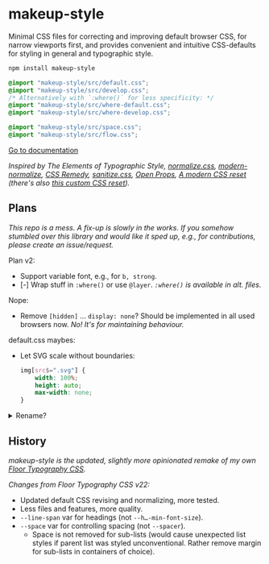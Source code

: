 # makeup-style

Minimal CSS files for correcting and improving default browser CSS, for narrow viewports first, and provides convenient and intuitive CSS-defaults for styling in general and typographic style.

```bash
npm install makeup-style
```

```css
@import "makeup-style/src/default.css";
@import "makeup-style/src/develop.css";
/* Alternatively with `:where()` for less specificity: */
@import "makeup-style/src/where-default.css";
@import "makeup-style/src/where-develop.css";

@import "makeup-style/src/space.css";
@import "makeup-style/src/flow.css";
```

[Go to documentation](https://some.makeup/style)

*Inspired by The Elements of Typographic Style, [normalize.css][nc], [modern-normalize][mn], [CSS Remedy][cr], [sanitize.css][sc], [Open Props][op], [A modern CSS reset][amcr] (there's also [this custom CSS reset][mccr]).*

## Plans

*This repo is a mess. A fix-up is slowly in the works. If you somehow stumbled over this library and would like it sped up, e.g., for contributions, please create an issue/request.*

Plan v2:

- Support variable font, e.g., for `b, strong`.
- [-] Wrap stuff in `:where()` or use `@layer`. *`:where()` is available in alt. files.*

Nope:

- Remove `[hidden]` ... `display: none`? Should be implemented in all used browsers now. *No! It's for maintaining behaviour.*

default.css maybes:

- Let SVG scale without boundaries:

	```css
	img[src$=".svg"] {
		width: 100%;
		height: auto;
		max-width: none;
	}
	```

<details>

<summary>Rename?</summary>

- ( ) default.css, development.css, (space.css, typographic.css) (For style some?)
- (-) default.css, develop.css, (space.css, typographic.css)  
- ( ) default.css, dx.css,      (space.css, typographic-style.css)  
- ( ) default.css, develop.css, (even.css,  flow.css)  
- ( ) default.css, dx.css,      (even.css,  flow.css)  
- ( ) default.css, enhance.css, (even.css,  flow.css)  
- ( ) correct.css,  (even.css,  flow.css)  
- ( ) cure.css,     
- ( ) heal.css,    help.css,    reform.css, ...
- ( ) revise.css,  reform.css,  typographic-style.css
- ( ) revise.css,  shape.css,   typographic-style.css
- ( ) repair.css,  shape.css,   typographic-style.css
- ( ) revise.css,  rewrite.css, space.css,  typograph.css
- ( ) correct.css, develop.css, even.css,   flow.css
- ( ) fix.css,     forge.css    (do),       space.css,...
- ( ) amend.css,   alter.css,   block.css
- ( ) amend.css,   brace.css...
- ( ) fix.css,     form.css     (do),       ...
- ( ) fix.css,     shape.css    (do),       space.css,...
- ( ) cure.css,    develop.css
- ( ) repair.css,  prepare.css, ...

</details>

## History

*makeup-style is the updated, slightly more opinionated remake of my own [Floor Typography CSS](https://floortypography.vercel.app).*

*Changes from Floor Typography CSS v22:*

- Updated default CSS revising and normalizing, more tested.
- Less files and features, more quality.
- `--line-span` var for headings (not `--h…-min-font-size`).
- `--space` var for controlling spacing (not `--spacer`).
	- Space is not removed for sub-lists (would cause unexpected list styles if parent list was styled unconventional. Rather remove margin for sub-lists in containers of choice).

[amcr]: https://piccalil.li/blog/a-modern-css-reset/
[cc]: https://cube.fyi/
[cr]: https://github.com/jensimmons/cssremedy
[mn]: https://github.com/sindresorhus/modern-normalize
[mccr]: https://www.joshwcomeau.com/css/custom-css-reset/
[nc]: https://github.com/necolas/normalize.css/
[op]: https://open-props.style/
[sc]: https://github.com/csstools/sanitize.css
